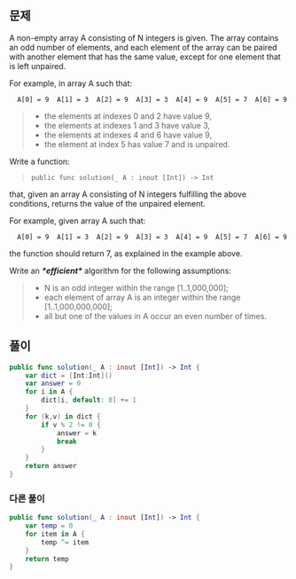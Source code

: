 ## 문제

A non-empty array A consisting of N integers is given. The array contains an odd number of elements, and each element of the array can be paired with another element that has the same value, except for one element that is left unpaired.

For example, in array A such that:

```
  A[0] = 9  A[1] = 3  A[2] = 9  A[3] = 3  A[4] = 9  A[5] = 7  A[6] = 9
```

> - the elements at indexes 0 and 2 have value 9,
> - the elements at indexes 1 and 3 have value 3,
> - the elements at indexes 4 and 6 have value 9,
> - the element at index 5 has value 7 and is unpaired.

Write a function:

> ```
> public func solution(_ A : inout [Int]) -> Int
> ```

that, given an array A consisting of N integers fulfilling the above conditions, returns the value of the unpaired element.

For example, given array A such that:

```
  A[0] = 9  A[1] = 3  A[2] = 9  A[3] = 3  A[4] = 9  A[5] = 7  A[6] = 9
```

the function should return 7, as explained in the example above.

Write an ***\*efficient\**** algorithm for the following assumptions:

> - N is an odd integer within the range [1..1,000,000];
> - each element of array A is an integer within the range [1..1,000,000,000];
> - all but one of the values in A occur an even number of times.

## 풀이

```swift
public func solution(_ A : inout [Int]) -> Int {
    var dict = [Int:Int]()
    var answer = 0
    for i in A {
        dict[i, default: 0] += 1
    }
    for (k,v) in dict {
        if v % 2 != 0 {
            answer = k
            break
        }
    }
    return answer
}
```

### 다른 풀이

```swift
public func solution(_ A : inout [Int]) -> Int {
    var temp = 0
    for item in A {
        temp ^= item
    }
    return temp
}
```

